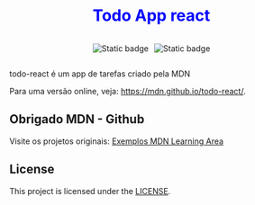 <h1 style="text-align: center; color: blue; font-weight:bold">Todo App react</h1>

<div style="display: flex; gap: 10px; justify-content:center">

![Static badge](https://img.shields.io/badge/react-v.18.2.0-blue)

![Static badge](https://img.shields.io/badge/nanoid-v.4.0.0-blue)
</div>

todo-react é um app de tarefas criado pela MDN

Para uma versão online, veja: https://mdn.github.io/todo-react/.

## Obrigado MDN - Github

Visite os projetos originais: [Exemplos MDN Learning Area](https://github.com/mdn/learning-area)

## License

This project is licensed under the [LICENSE](LICENSE).